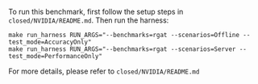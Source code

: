 To run this benchmark, first follow the setup steps in `closed/NVIDIA/README.md`. Then run the harness:

```
make run_harness RUN_ARGS="--benchmarks=rgat --scenarios=Offline --test_mode=AccuracyOnly"
make run_harness RUN_ARGS="--benchmarks=rgat --scenarios=Server --test_mode=PerformanceOnly"
```

For more details, please refer to `closed/NVIDIA/README.md`

